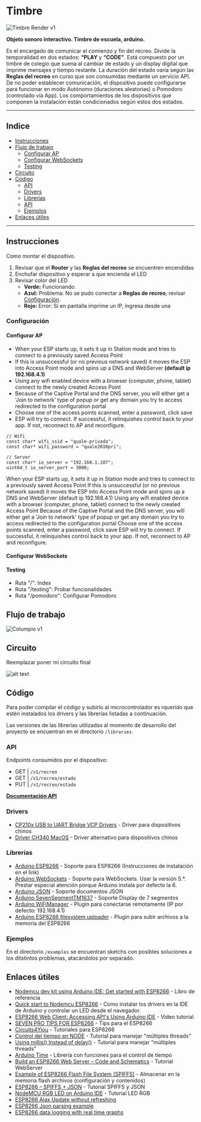 # Timbre

![Timbre Render v1](./docs/07_Timbre_v01.jpg)

**Objeto sonoro interactivo. Timbre de escuela, arduino.**

Es el encargado de comunicar el comienzo y fin del recreo. Divide la temporalidad en dos estados: **“PLAY** y **“CODE"**. Está compuesto por un timbre de colegio que suena al cambiar de estado y un display digital que imprime mensajes y tiempo restante. La duración del estado varía según las **Reglas del recreo** en curso que son consumidas mediante un servicio API. De no poder establecer comunicación, el dispositivo puede configurarse para funcionar en modo Autónomo (duraciones aleatorias) o Pomodoro (controlado vía App). Los comportamientos de los dispositivos que componen la instalación están condicionados según estos dos estados.

---

## Indice

- [Instrucciones](#instrucciones)
- [Flujo de trabajo](#flujo-de-trabajo)
  - [Configurar AP](#configurar-ap)
  - [Configurar WebSockets](#configurar-websockets)
  - [Testing](#testing)
- [Circuito](#circuito)
- [Código](#código)
  - [API](#api)
  - [Drivers](#drivers)
  - [Librerías](#librerías)
  - [API](#api)
  - [Ejemplos](#ejemplos)
- [Enlaces útiles](#enlaces-útiles)

---

## Instrucciones

Como montar el dispositivo.

1. Revisar que el **Router** y las **Reglas del recreo** se encuentren encendidas
2. Enchufar dispositivo y esperar a que encienda el LED
3. Revisar color del LED
   - **Verde:** Funcionando.
   - **Azul:** Problema: No se pudo conectar a **Reglas de recreo**, revisar [Configuración](#configuración).
   - **Rojo:** Error: Si en pantalla imprime un IP, ingresa desde una

### Configuración

#### Configurar AP

- When your ESP starts up, it sets it up in Station mode and tries to connect to a previously saved Access Point
- If this is unsuccessful (or no previous network saved) it moves the ESP into Access Point mode and spins up a DNS and WebServer **(default ip 192.168.4.1)**
- Using any wifi enabled device with a browser (computer, phone, tablet) connect to the newly created Access Point
- Because of the Captive Portal and the DNS server, you will either get a 'Join to network' type of popup or get any domain you try to access redirected to the configuration portal
- Choose one of the access points scanned, enter a password, click save
- ESP will try to connect. If successful, it relinquishes control back to your app. If not, reconnect to AP and reconfigure.

```
// Wifi
const char* wifi_ssid = "quale-privada";
const char* wifi_password = "quale2010pri";

// Server
const char* io_server = "192.168.1.107";
uint64_t io_server_port = 3000;
```

When your ESP starts up, it sets it up in Station mode and tries to connect to a previously saved Access Point
If this is unsuccessful (or no previous network saved) it moves the ESP into Access Point mode and spins up a DNS and WebServer (default ip 192.168.4.1)
Using any wifi enabled device with a browser (computer, phone, tablet) connect to the newly created Access Point
Because of the Captive Portal and the DNS server, you will either get a 'Join to network' type of popup or get any domain you try to access redirected to the configuration portal
Choose one of the access points scanned, enter a password, click save
ESP will try to connect. If successful, it relinquishes control back to your app. If not, reconnect to AP and reconfigure.

#### Configurar WebSockets

#### Testing

- Ruta "/": Index
- Ruta "/testing": Probar funcionalidades
- Ruta "/pomodoro": Configurar Pomodoro

## Flujo de trabajo

![Columpio v1](./docs/workflow.jpg)

## Circuito

Reemplazar poner mi circuito final

![alt text](./docs/external-supply.png 'External supply')

## Código

Para poder compilar el código y subirlo al microcontrolador es rquerido que estén instalados los drivers y las librerías listadas a continuación.

Las versiones de las librerías utilizadas al momento de desarrollo del proyecto se encuentran en el directorio `/libraries`.

### API

Endpoints consumidos por el dispositivo:

- GET | `/v1/recreo`
- GET | `/v1/recreo/estado`
- PUT | `/v1/recreo/estado`

**[Documentación API](https://colormono.com/recreo/api/reference/)**

### Drivers

- [CP210x USB to UART Bridge VCP Drivers](https://www.silabs.com/products/development-tools/software/usb-to-uart-bridge-vcp-drivers) - Driver para dispositivos chinos
- [Driver CH340 MacOS](https://www.geekfactory.mx/download/driver-ch340-macos/) - Driver alternativo para dispositivos chinos

### Librerías

- [Arduino ESP8266](https://github.com/esp8266/Arduino) - Soporte para ESP8266 (Instrucciones de instalación en el link)
- [Arduino WebSockets](https://github.com/Links2004/arduinoWebSockets) - Soporte para WebSockets. Usar la versión 5.\*. Prestar especial atención porque Arduino instala por defecto la 6.
- [Arduino JSON](https://arduinojson.org/) - Soporte documentos JSON
- [Arduino SevenSegmentTM1637](https://github.com/bremme/arduino-tm1637) - Soporte Display de 7 segmentos
- [Arduino WiFiManager](https://github.com/tzapu/WiFiManager) - Plugin para conectarse remotamente (IP por defecto: 192.168.4.1)
- [Arduino ESP8266 filesystem uploader](https://github.com/esp8266/arduino-esp8266fs-plugin) - Plugin para subir archivos a la memoria del ESP8266

### Ejemplos

En el directorio `/examples` se encuentran sketchs con posibles soluciones a los ditstintos problemas, atacándolos por separado.

## Enlaces útiles

- [Nodemcu dev kit using Arduino IDE: Get started with ESP8266](https://www.amazon.com/Nodemcu-dev-kit-using-Arduino-ebook/dp/B01A1R31K2/) - Libro de referencia
- [Quick start to Nodemcu ESP8266](http://www.instructables.com/id/Quick-Start-to-Nodemcu-ESP8266-on-Arduino-IDE/) - Como instalar los drivers en la IDE de Arduino y controlar un LED desde el navegador.
- [ESP8266 Web Client: Accessing API's Using Arduino IDE](https://www.youtube.com/watch?v=8xqgdXvn3yw) - Video tutorial
- [SEVEN PRO TIPS FOR ESP8266](https://www.instructables.com/id/ESP8266-Pro-Tips/) - Tips para el ESP8266
- [Circuits4Yiou](https://circuits4you.com/) - Tutoriales para ESP8266
- [Control del tiempo en NODE](https://nodejs.org/en/docs/guides/timers-in-node/) - Tutorial para manejar "múltiples threads"
- [Using millis() Instead of delay()](https://www.norwegiancreations.com/2017/09/arduino-tutorial-using-millis-instead-of-delay/) - Tutorial para manejar "múltiples threads"
- [Arduino Time](http://playground.arduino.cc/Code/Time) - Librería con funciones para el control de tiempo
- [Build an ESP8266 Web Server – Code and Schematics](https://randomnerdtutorials.com/esp8266-web-server/) - Tutorial WebServer
- [Example of ESP8266 Flash File System (SPIFFS)](https://circuits4you.com/2018/01/31/example-of-esp8266-flash-file-system-spiffs/) - Almacenar en la memoria flash archivos (configuración y contenidos)
- [ESP8266 – SPIFFS + JSON](http://www.sinaptec.alomar.com.ar/2017/06/tutorial-8-esp8266-spiffs-json.html) - Tutorial SPIFFS y JSON
- [NodeMCU RGB LED on Arduino IDE](https://roboindia.com/tutorials/RGB-LED-nodemcu) - Tutorial LED RGB
- [ESP8266 Ajax Update without refreshing](https://circuits4you.com/2018/02/04/esp8266-ajax-update-part-of-web-page-without-refreshing/)
- [ESP8266 Json parsing example](https://circuits4you.com/2019/01/11/nodemcu-esp8266-arduino-json-parsing-example/)
- [ESP8266 data logging with real time graphs](https://circuits4you.com/2019/01/11/esp8266-data-logging-with-real-time-graphs/)
